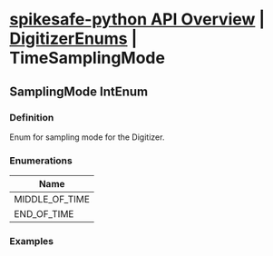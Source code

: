 # [spikesafe-python API Overview](/spikesafe_python_lib_docs/README.md) | [DigitizerEnums](/spikesafe_python_lib_docs/DigitizerEnums/README.md) | TimeSamplingMode

## SamplingMode IntEnum

### Definition
Enum for sampling mode for the Digitizer.

### Enumerations
| Name |
| - |
| MIDDLE_OF_TIME |
| END_OF_TIME |

### Examples